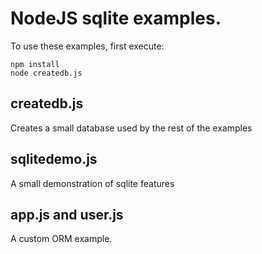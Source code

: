 # NodeJS sqlite examples. 

To use these examples, first execute:

```
npm install
node createdb.js
```

## createdb.js

Creates a small database used by the rest of the examples

## sqlitedemo.js

A small demonstration of sqlite features

## app.js and user.js

A custom ORM example.

